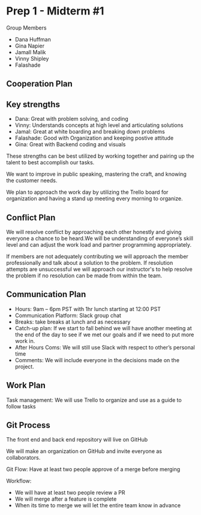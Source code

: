 # Prep 1 - Midterm #1

Group Members 

- Dana Huffman
- Gina Napier
- Jamall Malik
- Vinny Shipley
- Falashade 

## Cooperation Plan

## Key strengths

- Dana: Great with problem solving, and coding
- Vinny: Understands concepts at high level and articulating solutions
- Jamal: Great at white boarding and breaking down problems
- Falashade: Good with Organization and keeping postive attitude 
- Gina: Great with Backend coding and visuals 

These strengths can be best utilized by working together and pairing up the talent to best accomplish our tasks.

We want to improve in public speaking, mastering the craft, and knowing the customer needs.

We plan to approach the work day by utilizing the Trello board for organization and having a stand up meeting every morning to organize.

## Conflict Plan

We will resolve conflict by approaching each other honestly and giving everyone a chance to be heard.We will be understanding of everyone’s skill level and can adjust the work load and partner programming appropriately.

If members are not adequately contributing we will approach the member professionally and talk about a solution to the problem. If resolution attempts are unsuccessful we will approach our instructor's to help resolve the problem if no resolution can be made from within the team.

## Communication Plan

- Hours: 9am – 6pm PST with 1hr lunch starting at 12:00 PST
- Communication Platform: Slack group chat
- Breaks: take breaks at lunch and as necessary
- Catch-up plan: If we start to fall behind we will have another meeting at the end of the day to see if we met our goals and if we need to put more work in.
- After Hours Coms: We will still use Slack with respect to other’s personal time
- Comments: We will include everyone in the decisions made on the project.

## Work Plan

Task management: We will use Trello to organize and use as a guide to follow tasks

## Git Process

The front end and back end repository will live on GitHub

We will make an organization on GitHub and invite everyone as collaborators.

Git Flow: Have at least two people approve of a merge before merging

Workflow:

- We will have at least two people review a PR
- We will merge after a feature is complete
- When its time to merge we will let the entire team know in advance
